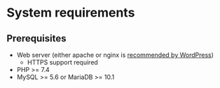# System requirements

## Prerequisites

- Web server (either apache or nginx is [recommended by WordPress](https://wordpress.org/about/requirements/))
	- HTTPS support required
- PHP >= 7.4
- MySQL >= 5.6 or MariaDB >= 10.1
